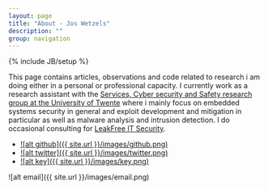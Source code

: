 ```yaml
---
layout: page
title: "About - Jos Wetzels"
description: ""
group: navigation
---
```

{% include JB/setup %}

This page contains articles, observations and code related to research i am doing either in a personal or professional capacity. I currently work as a research assistant with the [Services, Cyber security and Safety research group at the University of Twente](https://scs.ewi.utwente.nl/) where i mainly focus on embedded systems security in general and exploit development and mitigation in particular as well as malware analysis and intrusion detection. I do occasional consulting for [LeakFree IT Security](http://www.leakfree.nl/). 

* [![alt github]({{ site.url }}/images/github.png)](https://github.com/samvartaka)
* [![alt twitter]({{ site.url }}/images/twitter.png)](https://twitter.com/s4mvartaka)
* [![alt key]({{ site.url }}/images/key.png)](http://samvartaka.github.io/algm_wetzels_gmail_com_0x1BC06DC3_pub.asc)

![alt email]({{ site.url }}/images/email.png)

